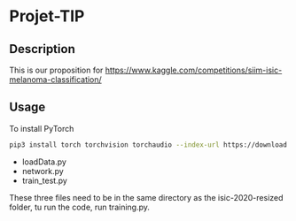 # Projet-TIP

## Description
This is our proposition for https://www.kaggle.com/competitions/siim-isic-melanoma-classification/

## Usage
To install PyTorch
```bash
pip3 install torch torchvision torchaudio --index-url https://download.pytorch.org/whl/cu118
```

- loadData.py
- network.py 
- train_test.py

These three files need to be in the same directory as the isic-2020-resized folder, tu run the code, run training.py.
